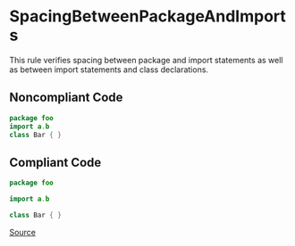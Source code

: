 # SpacingBetweenPackageAndImports

This rule verifies spacing between package and import statements as well as between import statements and class
declarations.

## Noncompliant Code

```kotlin
package foo
import a.b
class Bar { }
```
## Compliant Code

```kotlin
package foo

import a.b

class Bar { }
```

[Source](https://detekt.dev/docs/rules/style#spacingbetweenpackageandimports)
